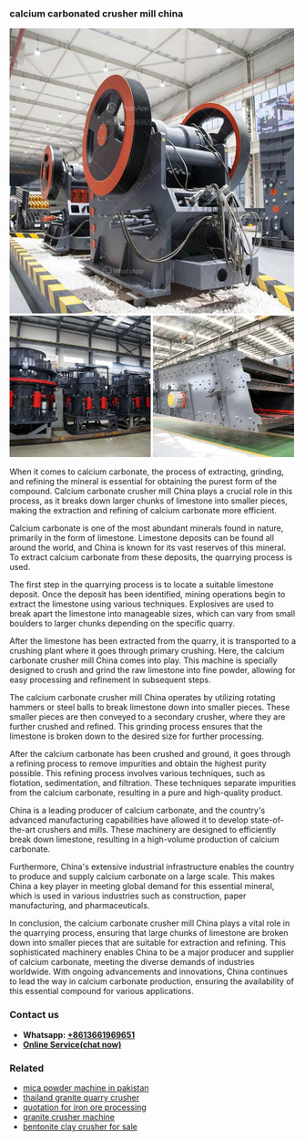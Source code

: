 <h3>calcium carbonated crusher mill china</h3><img src='1708497310.jpg' alt=''><p>When it comes to calcium carbonate, the process of extracting, grinding, and refining the mineral is essential for obtaining the purest form of the compound. Calcium carbonate crusher mill China plays a crucial role in this process, as it breaks down larger chunks of limestone into smaller pieces, making the extraction and refining of calcium carbonate more efficient.</p><p>Calcium carbonate is one of the most abundant minerals found in nature, primarily in the form of limestone. Limestone deposits can be found all around the world, and China is known for its vast reserves of this mineral. To extract calcium carbonate from these deposits, the quarrying process is used.</p><p>The first step in the quarrying process is to locate a suitable limestone deposit. Once the deposit has been identified, mining operations begin to extract the limestone using various techniques. Explosives are used to break apart the limestone into manageable sizes, which can vary from small boulders to larger chunks depending on the specific quarry.</p><p>After the limestone has been extracted from the quarry, it is transported to a crushing plant where it goes through primary crushing. Here, the calcium carbonate crusher mill China comes into play. This machine is specially designed to crush and grind the raw limestone into fine powder, allowing for easy processing and refinement in subsequent steps.</p><p>The calcium carbonate crusher mill China operates by utilizing rotating hammers or steel balls to break limestone down into smaller pieces. These smaller pieces are then conveyed to a secondary crusher, where they are further crushed and refined. This grinding process ensures that the limestone is broken down to the desired size for further processing.</p><p>After the calcium carbonate has been crushed and ground, it goes through a refining process to remove impurities and obtain the highest purity possible. This refining process involves various techniques, such as flotation, sedimentation, and filtration. These techniques separate impurities from the calcium carbonate, resulting in a pure and high-quality product.</p><p>China is a leading producer of calcium carbonate, and the country's advanced manufacturing capabilities have allowed it to develop state-of-the-art crushers and mills. These machinery are designed to efficiently break down limestone, resulting in a high-volume production of calcium carbonate.</p><p>Furthermore, China's extensive industrial infrastructure enables the country to produce and supply calcium carbonate on a large scale. This makes China a key player in meeting global demand for this essential mineral, which is used in various industries such as construction, paper manufacturing, and pharmaceuticals.</p><p>In conclusion, the calcium carbonate crusher mill China plays a vital role in the quarrying process, ensuring that large chunks of limestone are broken down into smaller pieces that are suitable for extraction and refining. This sophisticated machinery enables China to be a major producer and supplier of calcium carbonate, meeting the diverse demands of industries worldwide. With ongoing advancements and innovations, China continues to lead the way in calcium carbonate production, ensuring the availability of this essential compound for various applications.</p><h3>Contact us</h3><ul><li><strong>Whatsapp:&nbsp;<a href="https://wa.me/8613661969651">+8613661969651</a></strong></li><li><a href="https://swt.shibang-china.com/?git&amp;zhl&amp;calcium carbonated crusher mill china"><strong>Online Service(chat now)</strong></a></li></ul><h3>Related</h3><ul><li><a href='mica powder machine in pakistan.md'>mica powder machine in pakistan</a></li><li><a href='thailand granite quarry crusher.md'>thailand granite quarry crusher</a></li><li><a href='quotation for iron ore processing.md'>quotation for iron ore processing</a></li><li><a href='granite crusher machine.md'>granite crusher machine</a></li><li><a href='bentonite clay crusher for sale.md'>bentonite clay crusher for sale</a></li></ul>